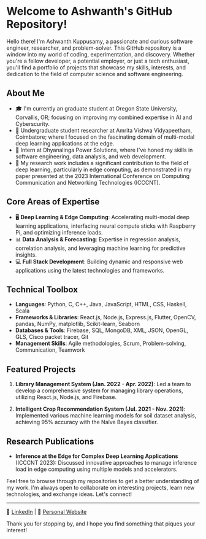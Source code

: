 # Welcome to Ashwanth's GitHub Repository!

Hello there! I'm Ashwanth Kuppusamy, a passionate and curious software engineer, researcher, and problem-solver. This GitHub repository is a window into my world of coding, experimentation, and discovery. Whether you're a fellow developer, a potential employer, or just a tech enthusiast, you'll find a portfolio of projects that showcase my skills, interests, and dedication to the field of computer science and software engineering.

## About Me

- 🎓 I'm currently an graduate student at Oregon State University, Corvallis, OR; focusing on improving my combined expertise in AI and Cyberscurity.
- 💼 Undergraduate student researcher at Amrita Vishwa Vidyapeetham, Coimbatore; where I focused on the fascinating domain of multi-modal deep learning applications at the edge.
- 💼 Intern at Dhyanalinga Power Solutions, where I've honed my skills in software engineering, data analysis, and web development.
- 🔭 My research work includes a significant contribution to the field of deep learning, particularly in edge computing, as demonstrated in my paper presented at the 2023 International Conference on Computing Communication and Networking Technologies (ICCCNT).

## Core Areas of Expertise

- 🖥️ **Deep Learning & Edge Computing**: Accelerating multi-modal deep learning applications, interfacing neural compute sticks with Raspberry Pi, and optimizing inference loads.
- 📊 **Data Analysis & Forecasting**: Expertise in regression analysis, correlation analysis, and leveraging machine learning for predictive insights.
- 💻 **Full Stack Development**: Building dynamic and responsive web applications using the latest technologies and frameworks.

## Technical Toolbox

- **Languages**: Python, C, C++, Java, JavaScript, HTML, CSS, Haskell, Scala
- **Frameworks & Libraries**: React.js, Node.js, Express.js, Flutter, OpenCV, pandas, NumPy, matplotlib, Scikit-learn, Seaborn
- **Databases & Tools**: Firebase, SQL, MongoDB, XML, JSON, OpenGL, GLS, Cisco packet tracer, Git
- **Management Skills**: Agile methodologies, Scrum, Problem-solving, Communication, Teamwork

## Featured Projects

1. **Library Management System (Jan. 2022 - Apr. 2022)**: Led a team to develop a comprehensive system for managing library operations, utilizing React.js, Node.js, and Firebase.

2. **Intelligent Crop Recommendation System (Jul. 2021 - Nov. 2021)**: Implemented various machine learning models for soil dataset analysis, achieving 95% accuracy with the Naïve Bayes classifier.

## Research Publications

- **Inference at the Edge for Complex Deep Learning Applications** (ICCCNT 2023): Discussed innovative approaches to manage inference load in edge computing using multiple models and accelerators.

Feel free to browse through my repositories to get a better understanding of my work. I'm always open to collaborate on interesting projects, learn new technologies, and exchange ideas. Let's connect!

---

🔗 [LinkedIn](https://www.linkedin.com/in/ashwanth-kuppusamy-b031b019a/) | 🔗 [Personal Website](https://ashwanth-07.github.io/me/)

Thank you for stopping by, and I hope you find something that piques your interest!

